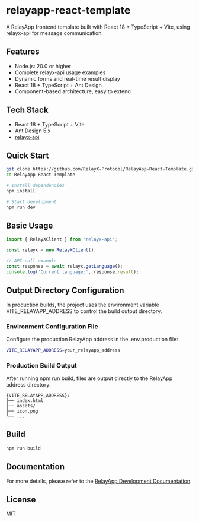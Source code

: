 # relayapp-react-template

A RelayApp frontend template built with React 18 + TypeScript + Vite, using relayx-api for message communication.

## Features

- Node.js: 20.0 or higher
- Complete relayx-api usage examples
- Dynamic forms and real-time result display
- React 18 + TypeScript + Ant Design
- Component-based architecture, easy to extend

## Tech Stack

- React 18 + TypeScript + Vite
- Ant Design 5.x
- [relayx-api](https://www.npmjs.com/package/relayx-api)

## Quick Start

```bash
git clone https://github.com/RelayX-Protocol/RelayApp-React-Template.git
cd RelayApp-React-Template

# Install dependencies
npm install

# Start development
npm run dev
```

## Basic Usage

```javascript
import { RelayXClient } from 'relayx-api';

const relayx = new RelayXClient();

// API call example
const response = await relayx.getLanguage();
console.log('Current language:', response.result);
```

## Output Directory Configuration

In production builds, the project uses the environment variable VITE_RELAYAPP_ADDRESS to control the build output directory.

### Environment Configuration File

Configure the production RelayApp address in the .env.production file:

```bash
VITE_RELAYAPP_ADDRESS=your_relayapp_address
```

### Production Build Output

After running npm run build, files are output directly to the RelayApp address directory:

```
{VITE_RELAYAPP_ADDRESS}/
├── index.html
├── assets/
├── icon.png
└── ...
```

## Build

```bash
npm run build
```

## Documentation

For more details, please refer to the [RelayApp Development Documentation](https://relayx.gitbook.io/docs/).

## License

MIT
